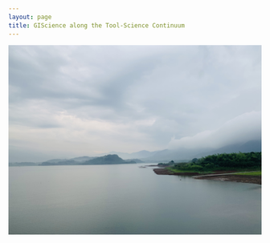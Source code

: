 ```yaml
---
layout: page
title: GIScience along the Tool-Science Continuum
---
```




![Lake](assets/IMG_5569.jpg)
